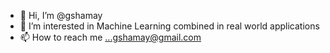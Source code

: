 - 👋 Hi, I’m @gshamay 
- 👀 I’m interested in Machine Learning combined in real world applications
- 📫 How to reach me ...gshamay@gmail.com

<!---
gshamay/gshamay is a ✨ special ✨ repository because its `README.md` (this file) appears on your GitHub profile.
You can click the Preview link to take a look at your changes.
--->

